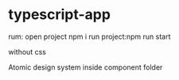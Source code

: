 # typescript-app
rum:
open project
npm i
run project:npm run start


without css


Atomic design system inside component folder

